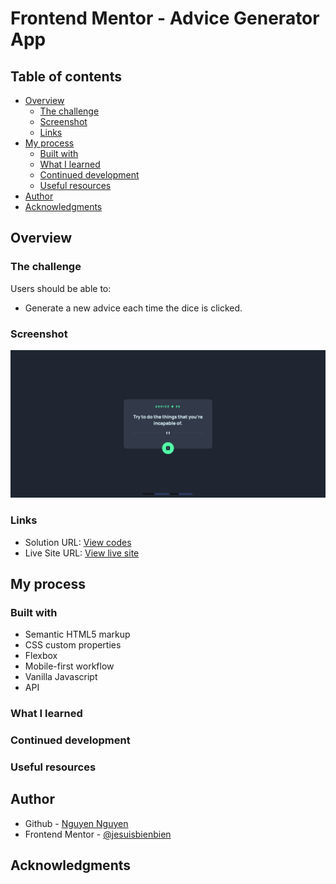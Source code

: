 # Frontend Mentor - Advice Generator App

## Table of contents

- [Overview](#overview)
  - [The challenge](#the-challenge)
  - [Screenshot](#screenshot)
  - [Links](#links)
- [My process](#my-process)
  - [Built with](#built-with)
  - [What I learned](#what-i-learned)
  - [Continued development](#continued-development)
  - [Useful resources](#useful-resources)
- [Author](#author)
- [Acknowledgments](#acknowledgments)

## Overview

### The challenge

Users should be able to:

- Generate a new advice each time the dice is clicked.

### Screenshot

![screenshot](images/screenshot.png)

### Links

- Solution URL: [View codes](https://github.com/jesuisbienbien/advice-generator-app)
- Live Site URL: [View live site](https://jesuisbienbien.github.io/advice-generator-app/)

## My process

### Built with

- Semantic HTML5 markup
- CSS custom properties
- Flexbox
- Mobile-first workflow
- Vanilla Javascript
- API

### What I learned

### Continued development

### Useful resources

## Author

- Github - [Nguyen Nguyen](https://github.com/jesuisbienbien)
- Frontend Mentor - [@jesuisbienbien](https://www.frontendmentor.io/profile/jesuisbienbien)

## Acknowledgments
